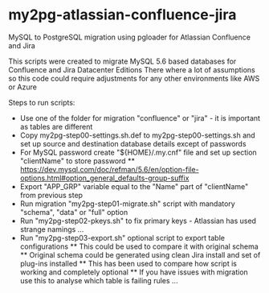 # my2pg-atlassian-confluence-jira

MySQL to PostgreSQL migration using pgloader for Atlassian Confluence and Jira

This scripts were created to migrate MySQL 5.6 based databases for Confluence and Jira Datacenter Editions
There where a lot of assumptions so this code could require adjustments for any other environments like AWS or Azure

Steps to run scripts:

* Use one of the folder for migration "confluence" or "jira" - it is important as tables are different
* Copy my2pg-step00-settings.sh.def to my2pg-step00-settings.sh and set up source and destination database details except of passwords
* For MySQL password create "${HOME}/.my.cnf" file and set up section "clientName" to store password
** <https://dev.mysql.com/doc/refman/5.6/en/option-file-options.html#option_general_defaults-group-suffix>
* Export "APP_GRP" variable equal to the "Name" part of "clientName" from previous step
* Run migration "my2pg-step01-migrate.sh" script with mandatory "schema", "data" or "full" option
* Run "my2pg-step02-pkeys.sh" to fix primary keys - Atlassian has used strange namings ...
* Run "my2pg-step03-export.sh" optional script to export table configurations
** This could be used to compare it with original schema
** Original schema could be generated using clean Jira install and set of plug-ins installed
** This has been used to compare how script is working and completely optional
** If you have issues with migration use this to analyse which table is failing rules ...
